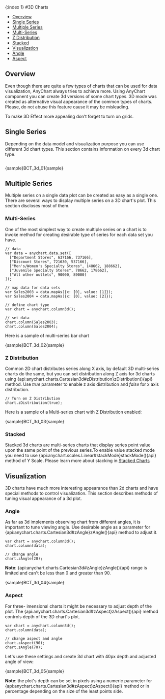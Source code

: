{:index 1}
#3D Charts

* [Overview](#overview)
* [Single Series](#single_series)
* [Multiple Series](#multiple_series)
 * [Multi-Series](#multi-series)
 * [Z Distribution](#z_distribution) 
 * [Stacked](#stacked)
* [Visualization](#visualization)
 * [Angle](#angle)
 * [Aspect](#aspect)

## Overview

Even though there are quite a few types of charts that can be used for data visualization, AnyChart always tries to achieve more. Using AnyChart component you can create 3d versions of some chart types. 3D mode was created as alternative visual appearance of the common types of charts. Please, do not abuse this feature cause it may be misleading.

To make 3D Effect more appealing don't forget to turn on grids.

## Single Series

Depending on the data model and visualization purpose you can use different 3d chart types. This section contains information on every 3d chart type.

```

```
{sample}BCT\_3d\_01{sample}

## Multiple Series

Multiple series on a single data plot can be created as easy as a single one. There are several ways to display multiple series on a 3D chart's plot. This section discloses most of them.

### Multi-Series

One of the most simplest way to create multiple series on a chart is to invoke method for creating desirable type of series for each data set you have. 

```
// data
var data = anychart.data.set([
  ["Department Stores", 637166, 737166],
  ["Discount Stores", 721630, 537166],
  ["Men's/Women's Specialty Stores", 148662, 188662],
  ["Juvenile Specialty Stores", 78662, 178662],
  ["All other outlets", 90000, 89000]
]);

// map data for data sets
var Sales2003 = data.mapAs({x: [0], value: [1]});
var Sales2004 = data.mapAs({x: [0], value: [2]});

// define chart type
var chart = anychart.column3d();

// set data
chart.column(Sales2003);
chart.column(Sales2004);
```

Here is a sample of multi-series bar chart

{sample}BCT\_3d\_02{sample}

### Z Distribution

Common 2D chart distributes series along X axis, by default 3D multi-series charts do the same, but you can set distribution along Z axis for 3d charts using {api:anychart.charts.Cartesian3d#zDistribution}zDistribution(){api} method. Use *true* parameter to enable z axis distribution and *false* for x axis distribution.

```
// Turn on Z Distribution
chart.zDistribution(true);
```

Here is a sample of a Multi-series chart with Z Distribution enabled:

{sample}BCT\_3d\_03{sample}

### Stacked

Stacked 3d charts are multi-series charts that display series point value upon the same point of the previous series.To enable value stacked mode you need to use {api:anychart.scales.Linear#stackMode}stackMode(){api} method of Y Scale. Please learn more about stacking in [Stacked Charts](Stacked/Overview)

## Visualization

3D charts have much more interesting appearance than 2d charts and have special methods to control visualization. This section describes methods of tuning visual appearance of a 3d plot.

### Angle

As far as 3d implements observing chart from different angles, it is important to tune viewing angle. Use desirable angle as a parameter for {api:anychart.charts.Cartesian3d#zAngle}zAngle(){api} method to adjust it.

```
var chart = anychart.column3d();
chart.column(data);

// change angle
chart.zAngle(20);
```

**Note**: {api:anychart.charts.Cartesian3d#zAngle}zAngle(){api} range is limited and can't be less than 0 and greater than 90.

{sample}BCT\_3d\_04{sample}

### Aspect

For three- imensional charts it might be necessary to adjust depth of the plot. The {api:anychart.charts.Cartesian3d#zAspect}zAspect(){api} method controls depth of the 3D chart's plot.

```
var chart = anychart.column3d();
chart.column(data);

// change aspect and angle
chart.zAspect(90);
chart.zAngle(70);
```

Let's use these settings and create 3d chart with 40px depth and adjusted angle of view:

{sample}BCT\_3d\_05{sample}

**Note**: the plot's depth can be set in pixels using a numeric parameter for {api:anychart.charts.Cartesian3d#zAspect}zAspect(){api} method or in percentage depending on the size of the least points side.


